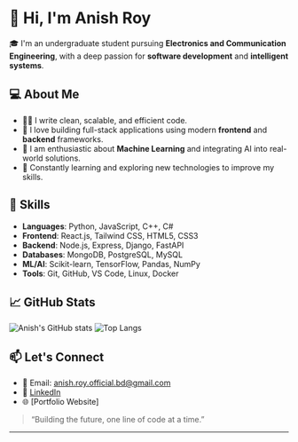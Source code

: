# 👋 Hi, I'm Anish Roy

🎓 I'm an undergraduate student pursuing **Electronics and Communication Engineering**, with a deep passion for **software development** and **intelligent systems**.

## 💻 About Me
- 👨‍💻 I write clean, scalable, and efficient code.
- 🔁 I love building full-stack applications using modern **frontend** and **backend** frameworks.
- 🤖 I am enthusiastic about **Machine Learning** and integrating AI into real-world solutions.
- 🚀 Constantly learning and exploring new technologies to improve my skills.

## 🧠 Skills
- **Languages**: Python, JavaScript, C++, C#
- **Frontend**: React.js, Tailwind CSS, HTML5, CSS3
- **Backend**: Node.js, Express, Django, FastAPI
- **Databases**: MongoDB, PostgreSQL, MySQL
- **ML/AI**: Scikit-learn, TensorFlow, Pandas, NumPy
- **Tools**: Git, GitHub, VS Code, Linux, Docker

## 📈 GitHub Stats
![Anish's GitHub stats](https://github-readme-stats.vercel.app/api?username=AnishRoy50&show_icons=true&theme=radical)
![Top Langs](https://github-readme-stats.vercel.app/api/top-langs/?username=AnishRoy50&layout=compact&theme=radical)


## 📫 Let's Connect
- 📧 Email: anish.roy.official.bd@gmail.com
- 💼 [LinkedIn](https://www.linkedin.com/in/anishroy)  
- 🌐 [Portfolio Website]

> “Building the future, one line of code at a time.”

---

